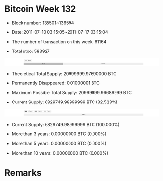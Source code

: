 # Bitcoin Week 132

- Block number: 135501~136594

- Date: 2011-07-10 03:15:05~2011-07-17 03:15:04

- The number of transaction on this week: 61164

- Total utxo: 583927

![](../images/mined_week132.png)

- Theoretical Total Supply: 20999999.97690000 BTC

- Permanently Disappeared: 0.01000001 BTC

- Maximum Possible Total Supply: 20999999.96689999 BTC

- Current Supply: 6829749.98999999 BTC (32.523%)

![](../images/year_week132.png)


- Current Supply: 6829749.98999999 BTC (100.000%)

- More than 3 years: 0.00000000 BTC (0.000%)

- More than 5 years: 0.00000000 BTC (0.000%)

- More than 10 years: 0.00000000 BTC (0.000%)

# Remarks

